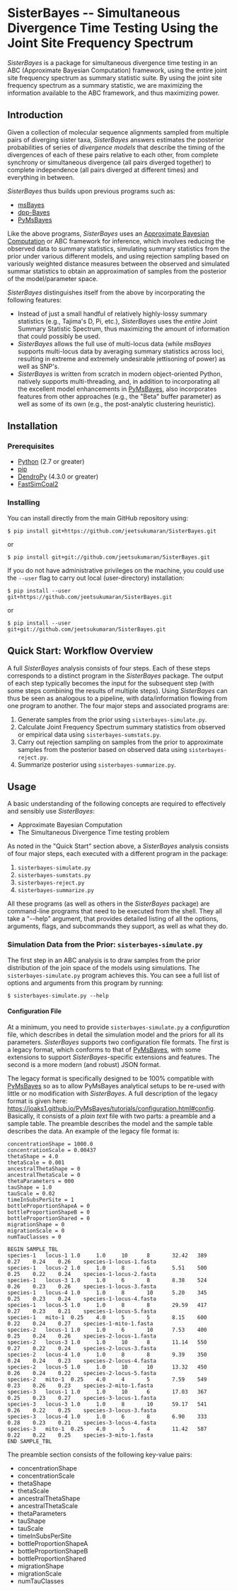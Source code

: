 # SisterBayes -- Simultaneous Divergence Time Testing Using the Joint Site Frequency Spectrum

*SisterBayes* is a package for simultaneous divergence time testing in an ABC (Approximate Bayesian Computation) framework, using the entire joint site frequency spectrum as summary statistic suite.
By using the joint site frequency spectrum as a summary statistic, we are maximizing the information available to the ABC framework, and thus maximizing power.

## Introduction

Given a collection of molecular sequence alignments sampled from multiple pairs of diverging sister taxa, *SisterBayes* answers estimates the posterior probabilities of series of *divergence models* that describe the timing of the divergences of each of these pairs relative to each other, from complete synchrony or simultaneous divergence (all pairs diverged together) to complete independence (all pairs diverged at different times) and everything in between.

*SisterBayes* thus builds upon previous programs such as:
-   [msBayes](http://msbayes.sourceforge.net/)
-   [dpp-Bayes](https://github.com/joaks1/dpp-msbayes)
-   [PyMsBayes](https://joaks1.github.io/PyMsBayes/)

Like the above programs, *SisterBayes* uses an [Approximate Bayesian Computation]() or ABC framework for inference, which involves reducing the observed data to summary statistics, simulating summary statistics from the prior under various different models, and using rejection sampling based on variously weighted distance measures between the observed and simulated summar statistics to obtain an approximation of samples from the posterior of the model/parameter space.

*SisterBayes* distinguishes itself from the above by incorporating the following features:

-   Instead of just a small handful of relatively highly-lossy summary statistics (e.g., Tajima's D, Pi, etc.), *SisterBayes* uses the *entire* Joint Summary Statistic Spectrum, thus maximizing the amount of information that could possibly be used.
-   *SisterBayes* allows the full use of multi-locus data (while *msBayes* supports multi-locus data by averaging summary statistics across loci, resulting in extreme and extremely undesirable jettisoning of power) as well as SNP's.
-   *SisterBayes* is written from scratch in modern object-oriented Python, natively supports multi-threading, and, in addition to incorporating all the excellent model enhancements in [PyMsBayes](https://joaks1.github.io/PyMsBayes/), also incorporates features from other approaches (e.g., the "Beta" buffer parameter) as well as some of its own (e.g., the post-analytic clustering heuristic).

## Installation

### Prerequisites

-   [Python](https://www.python.org/downloads/) (2.7 or greater)
-   [pip](https://pip.pypa.io/en/latest/installing/)
-   [DendroPy](https://www.dendropy.org/downloading.html) (4.3.0 or greater)
-   [FastSimCoal2](http://cmpg.unibe.ch/software/fastsimcoal2/)

### Installing

You can install directly from the main GitHub repository using:

```
$ pip install git+https://github.com/jeetsukumaran/SisterBayes.git
```

or

```
$ pip install git+git://github.com/jeetsukumaran/SisterBayes.git
```

If you do not have administrative privileges on the machine, you could use the ``--user`` flag to carry out local (user-directory) installation:

```
$ pip install --user git+https://github.com/jeetsukumaran/SisterBayes.git
```

or

```
$ pip install --user git+git://github.com/jeetsukumaran/SisterBayes.git
```

## Quick Start: Workflow Overview

A full *SisterBayes* analysis consists of four steps.
Each of these steps corresponds to a distinct program in the *SisterBayes* package.
The output of each step typically becomes the input for the subsequent step (with some steps combining the results of multiple steps).
Using *SisterBayes* can thus be seen as analogous to a pipeline, with data/information flowing from one program to another.
The four major steps and associated programs are:

1.  Generate samples from the prior using ``sisterbayes-simulate.py``.
2.  Calculate Joint Frequency Spectrum summary statistics from observed or empirical data using ``sisterbayes-sumstats.py``.
3.  Carry out rejection sampling on samples from the prior to approximate samples from the posterior based on observed data using ``sisterbayes-reject.py``.
4.  Summarize posterior using ``sisterbayes-summarize.py``.

## Usage


A basic understanding of the following concepts are required to effectively and sensibly use *SisterBayes*:

-   Approximate Bayesian Computation
-   The Simultaneous Divergence Time testing problem

<!--- A great overview of this tradition of analysis and programs are given in the [PyMsBayes](https://joaks1.github.io/PyMsBayes/) documentation, and we strongly encourage the user to refer to this site before proceeding if the user is not already familiar with it. -->

As noted in the "Quick Start" section above, a *SisterBayes* analysis consists of four major steps, each executed with a different program in the package:

1.  ``sisterbayes-simulate.py``
2.  ``sisterbayes-sumstats.py``
3.  ``sisterbayes-reject.py``
4.  ``sisterbayes-summarize.py``

All these programs (as well as others in the *SisterBayes* package) are command-line programs that need to be executed from the shell.
They all take a "--help" argument, that provides detailed listing of all the options, arguments, flags, and subcommands they support, as well as what they do.


### Simulation Data from the Prior: ``sisterbayes-simulate.py``

The first step in an ABC analysis is to draw samples from the prior distribution of the join space of the models using simulations.
The ``sisterbayes-simulate.py`` program achieves this.
You can see a full list of options and arguments from this program by running:

~~~
$ sisterbayes-simulate.py --help
~~~

#### Configuration File

At a minimum, you need to provide ``sisterbayes-simulate.py`` a *configuration* file, which describes in detail the simulation model and the priors for all its parameters.
*SisterBayes* supports two configuration file formats.
The first is a legacy format, which conforms to that of [PyMsBayes](https://joaks1.github.io/PyMsBayes/tutorials/configuration.html#config), with some extensions to support *SisterBayes*-specific extensions and features.
The second is a more modern (and robust) JSON format.

The legacy format is specifically designed to be 100% compatible with  [PyMsBayes](https://joaks1.github.io/PyMsBayes/tutorials/configuration.html#config) so as to allow PyMsBayes analytical setups to be re-used with little or no modification with *SisterBayes*.
A full description of the legacy format is given here: https://joaks1.github.io/PyMsBayes/tutorials/configuration.html#config.
Basically, it consists of a *plain text* file with two parts: a preamble and a sample table.
The preamble describes the model and the sample table describes the data.
An example of the legacy file format is:

~~~
concentrationShape = 1000.0
concentrationScale = 0.00437
thetaShape = 4.0
thetaScale = 0.001
ancestralThetaShape = 0
ancestralThetaScale = 0
thetaParameters = 000
tauShape = 1.0
tauScale = 0.02
timeInSubsPerSite = 1
bottleProportionShapeA = 0
bottleProportionShapeB = 0
bottleProportionShared = 0
migrationShape = 0
migrationScale = 0
numTauClasses = 0

BEGIN SAMPLE_TBL
species-1   locus-1 1.0     1.0     10      8       32.42   389     0.27    0.24    0.26    species-1-locus-1.fasta
species-1   locus-2 1.0     1.0     8       6       5.51    500     0.25    0.22    0.24    species-1-locus-2.fasta
species-1   locus-3 1.0     1.0     6       8       8.38    524     0.26    0.23    0.26    species-1-locus-3.fasta
species-1   locus-4 1.0     1.0     8       10      5.20    345     0.25    0.23    0.24    species-1-locus-4.fasta
species-1   locus-5 1.0     1.0     8       8       29.59   417     0.27    0.23    0.21    species-1-locus-5.fasta
species-1   mito-1  0.25    4.0     5       5       8.15    600     0.22    0.24    0.27    species-1-mito-1.fasta
species-2   locus-1 1.0     1.0     6       10      7.53    400     0.25    0.24    0.26    species-2-locus-1.fasta
species-2   locus-3 1.0     1.0     10      8       11.14   550     0.27    0.22    0.24    species-2-locus-3.fasta
species-2   locus-4 1.0     1.0     8       8       9.39    350     0.24    0.24    0.23    species-2-locus-4.fasta
species-2   locus-5 1.0     1.0     10      10      13.32   450     0.26    0.24    0.22    species-2-locus-5.fasta
species-2   mito-1  0.25    4.0     4       5       7.59    549     0.23    0.26    0.23    species-2-mito-1.fasta
species-3   locus-1 1.0     1.0     10      6       17.03   367     0.25    0.23    0.27    species-3-locus-1.fasta
species-3   locus-3 1.0     1.0     8       10      59.17   541     0.26    0.22    0.25    species-3-locus-3.fasta
species-3   locus-4 1.0     1.0     6       8       6.90    333     0.28    0.23    0.21    species-3-locus-4.fasta
species-3   mito-1  0.25    4.0     5       4       11.42   587     0.22    0.22    0.25    species-3-mito-1.fasta
END SAMPLE_TBL
~~~

The preamble section consists of the following key-value pairs:

-   concentrationShape
-   concentrationScale
-   thetaShape
-   thetaScale
-   ancestralThetaShape
-   ancestralThetaScale
-   thetaParameters
-   tauShape
-   tauScale
-   timeInSubsPerSite
-   bottleProportionShapeA
-   bottleProportionShapeB
-   bottleProportionShared
-   migrationShape
-   migrationScale
-   numTauClasses

